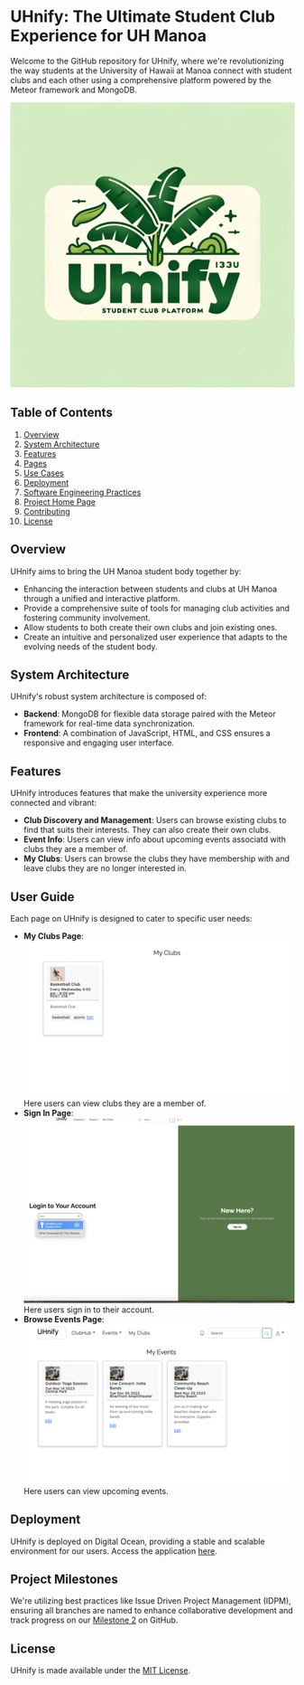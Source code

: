 # UHnify: The Ultimate Student Club Experience for UH Manoa

Welcome to the GitHub repository for UHnify, where we're revolutionizing the way students at the University of Hawaii at Manoa connect with student clubs and each other using a comprehensive platform powered by the Meteor framework and MongoDB.

![UHnify Logo](LOGO.png)

## Table of Contents
1. [Overview](#overview)
2. [System Architecture](#system-architecture)
3. [Features](#features)
4. [Pages](#pages)
5. [Use Cases](#use-cases)
6. [Deployment](#deployment)
7. [Software Engineering Practices](#software-engineering-practices)
8. [Project Home Page](#project-home-page)
9. [Contributing](#contributing)
10. [License](#license)

## Overview

UHnify aims to bring the UH Manoa student body together by:
- Enhancing the interaction between students and clubs at UH Manoa through a unified and interactive platform.
- Provide a comprehensive suite of tools for managing club activities and fostering community involvement.
- Allow students to both create their own clubs and join existing ones.
- Create an intuitive and personalized user experience that adapts to the evolving needs of the student body.

## System Architecture

UHnify's robust system architecture is composed of:
- **Backend**: MongoDB for flexible data storage paired with the Meteor framework for real-time data synchronization.
- **Frontend**: A combination of JavaScript, HTML, and CSS ensures a responsive and engaging user interface.

## Features

UHnify introduces features that make the university experience more connected and vibrant:
- **Club Discovery and Management**: Users can browse existing clubs to find that suits their interests. They can also create their own clubs.
- **Event Info**: Users can view info about upcoming events associatd with clubs they are a member of.
- **My Clubs**: Users can browse the clubs they have membership with and leave clubs they are no longer interested in.

## User Guide 

Each page on UHnify is designed to cater to specific user needs:
- **My Clubs Page**: ![My Clubs Page Screenshot](MYCLUB.png) Here users can view clubs they are a member of.
- **Sign In Page**: ![Sign In Page Screenshot](SIGNIN.png) Here users sign in to their account. 
- **Browse Events Page**: ![Browse Events Page Screenshot](BROWSEEVENT.png) Here users can view upcoming events. 

## Deployment

UHnify is deployed on Digital Ocean, providing a stable and scalable environment for our users. Access the application [here](https://uhnify.online).

## Project Milestones

We're utilizing best practices like Issue Driven Project Management (IDPM), ensuring all branches are named to enhance collaborative development and track progress on our  [Milestone 2](https://github.com/orgs/uhnify/projects/2) on GitHub.

## License

UHnify is made available under the [MIT License](https://opensource.org/licenses/MIT).
